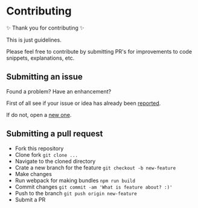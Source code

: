 # Contributing

✨ Thank you for contributing ✨

This is just guidelines.

Please feel free to contribute by submitting PR's for improvements to code snippets, explanations, etc.

## Submitting an issue

Found a problem? Have an enhancement? 

First of all see if your issue or idea has already been [reported](https://github.com/shystruk/notification-service-js/issues).

If do not, open a [new one](https://github.com/shystruk/notification-service-js/issues/new).


## Submitting a pull request

- Fork this repository
- Clone fork `git clone ...`
- Navigate to the cloned directory
- Crate a new branch for the feature `git checkout -b new-feature`
- Make changes
- Run webpack for making bundles `npm run build`
- Commit changes `git commit -am 'What is feature about? :)'`
- Push to the branch `git push origin new-feature`
- Submit a PR
